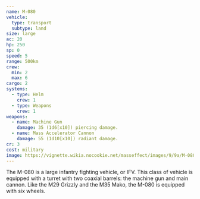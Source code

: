```yaml
---
name: M-080
vehicle:
  type: transport
  subtype: land
size: large
ac: 20
hp: 250
sp: 0
speed: 5
range: 500km
crew:
  min: 2
  max: 6
cargo: 2
systems:
  - type: Helm
    crew: 1
  - type: Weapons
    crew: 1
weapons:
  - name: Machine Gun
    damage: 35 (1d6[x10]) piercing damage.
  - name: Mass Accelerator Cannon
    damage: 55 (1d10[x10]) radiant damage.
cr: 3
cost: military
image: https://vignette.wikia.nocookie.net/masseffect/images/9/9a/M-080_Variant.jpg/revision/latest/scale-to-width-down/640?cb=20100626213952
---
```


The M-080 is a large infantry fighting vehicle, or IFV. This class of vehicle is equipped with a turret with two
coaxial barrels: the machine gun and main cannon. Like the M29 Grizzly and the M35 Mako, the M-080 is equipped with six wheels.
